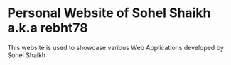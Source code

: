 # Personal Website of Sohel Shaikh a.k.a rebht78

This website is used to showcase various Web Applications developed by Sohel Shaikh

